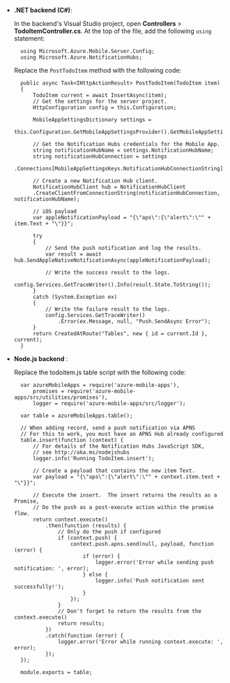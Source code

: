 
+ **.NET backend (C#)**:  

	In the backend's Visual Studio project, open **Controllers** > **TodoItemController.cs**. At the top of the file, add the following `using` statement:


        using Microsoft.Azure.Mobile.Server.Config;
        using Microsoft.Azure.NotificationHubs;


	Replace the `PostTodoItem` method with the following code:  

      
        public async Task<IHttpActionResult> PostTodoItem(TodoItem item)
        {
            TodoItem current = await InsertAsync(item);
            // Get the settings for the server project.
            HttpConfiguration config = this.Configuration;

            MobileAppSettingsDictionary settings = 
                this.Configuration.GetMobileAppSettingsProvider().GetMobileAppSettings();

            // Get the Notification Hubs credentials for the Mobile App.
            string notificationHubName = settings.NotificationHubName;
            string notificationHubConnection = settings
                .Connections[MobileAppSettingsKeys.NotificationHubConnectionString].ConnectionString;

            // Create a new Notification Hub client.
            NotificationHubClient hub = NotificationHubClient
            .CreateClientFromConnectionString(notificationHubConnection, notificationHubName);

            // iOS payload
            var appleNotificationPayload = "{\"aps\":{\"alert\":\"" + item.Text + "\"}}";

            try
            {
                // Send the push notification and log the results.
                var result = await hub.SendAppleNativeNotificationAsync(appleNotificationPayload);

                // Write the success result to the logs.
                config.Services.GetTraceWriter().Info(result.State.ToString());
            }
            catch (System.Exception ex)
            {
                // Write the failure result to the logs.
                config.Services.GetTraceWriter()
                    .Error(ex.Message, null, "Push.SendAsync Error");
            }
            return CreatedAtRoute("Tables", new { id = current.Id }, current);
        }


+ **Node.js backend** :  
	
	Replace the todoitem.js table script with the following code:


        var azureMobileApps = require('azure-mobile-apps'),
            promises = require('azure-mobile-apps/src/utilities/promises'),
            logger = require('azure-mobile-apps/src/logger');
        
        var table = azureMobileApps.table();
        
        // When adding record, send a push notification via APNS
        // For this to work, you must have an APNS Hub already configured
        table.insert(function (context) {
            // For details of the Notification Hubs JavaScript SDK, 
            // see http://aka.ms/nodejshubs
            logger.info('Running TodoItem.insert');
            
			// Create a payload that contains the new item Text.
            var payload = "{\"aps\":{\"alert\":\"" + context.item.text + "\"}}";
            
            // Execute the insert.  The insert returns the results as a Promise,
            // Do the push as a post-execute action within the promise flow.
            return context.execute()
                .then(function (results) {
                    // Only do the push if configured
                    if (context.push) {
                        context.push.apns.send(null, payload, function (error) {
                            if (error) {
                                logger.error('Error while sending push notification: ', error);
                            } else {
                                logger.info('Push notification sent successfully!');
                            }
                        });
                    }
                    // Don't forget to return the results from the context.execute()
                    return results;
                })
                .catch(function (error) {
                    logger.error('Error while running context.execute: ', error);
                });
        });
        
        module.exports = table;


